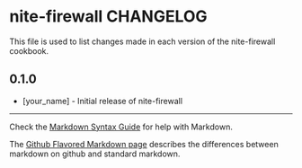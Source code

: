 nite-firewall CHANGELOG
=======================

This file is used to list changes made in each version of the nite-firewall cookbook.

0.1.0
-----
- [your_name] - Initial release of nite-firewall

- - -
Check the [Markdown Syntax Guide](http://daringfireball.net/projects/markdown/syntax) for help with Markdown.

The [Github Flavored Markdown page](http://github.github.com/github-flavored-markdown/) describes the differences between markdown on github and standard markdown.
